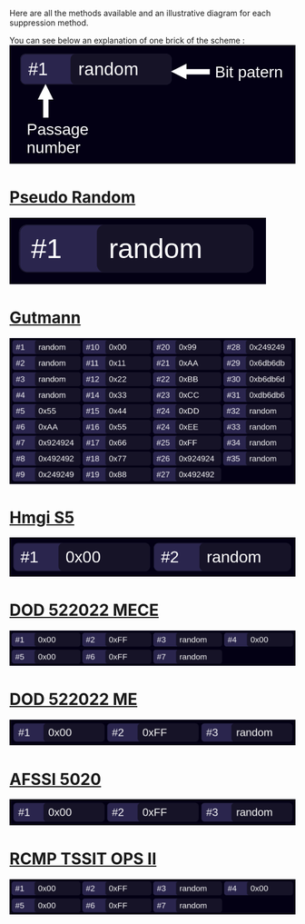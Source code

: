 Here are all the methods available and an illustrative diagram for each suppression method.

You can see below an explanation of one brick of the scheme :
![explanation of diagram](images/explanation.png)

# [Pseudo Random](https://www.lifewire.com/data-sanitization-methods-2626133#toc-random-data)
![pseudo random erase method](images/pseudo_random.png)

# [Gutmann](https://en.wikipedia.org/wiki/Gutmann_method)

![gutmann erase method](images/gutmann.png)

# [Hmgi S5](https://www.bitraser.com/knowledge-series/data-destruction-standards-and-guidelines.php)

![HMGI S5 erase method](images/hmgi_s5.png)

# [DOD 522022 MECE](https://www.bitraser.com/article/DoD-5220-22-m-standard-for-drive-erasure.php)

![DOD 522022 MECE erase method](images/dod_522022_mece.png)

# [DOD 522022 ME](https://www.bitraser.com/article/DoD-5220-22-m-standard-for-drive-erasure.php)
![DOD 522022 ME erase method](images/DOD_522022_ME.png)

# [AFSSI 5020](https://www.lifewire.com/data-sanitization-methods-2626133#toc-afssi-5020)
![AFSSI 5020 erase method](images/AFSSI_5020.png)

# [RCMP TSSIT OPS II](https://www.datadestroyers.eu/technology/rcmp_tssit_ops-2.html)
![RCMP TSSIT OPS II](images/RCMP_TSSIT_OPS_II.png)